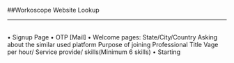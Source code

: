 ##Workoscope Website Lookup
***
<br/>
•	Signup Page 
•	OTP [Mail] 
•	Welcome pages:
 	State/City/Country
 	Asking about the similar used platform 
 	Purpose of joining 
 	Professional Title
 	Vage per hour/ Service provide/ skills(Minimum 6 skills)
•	Starting 
